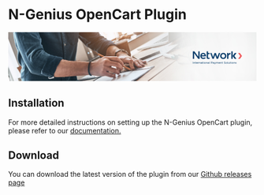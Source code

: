 # N-Genius OpenCart Plugin

![Banner](assets/banner.jpeg)

## Installation

For more detailed instructions on setting up the N-Genius OpenCart plugin, please refer to our [documentation.](https://docs.ngenius-payments.com/docs/opencart)

## Download

You can download the latest version of the plugin from our [Github releases page](https://github.com/network-international/ngenius-opencart-plugin/releases)
